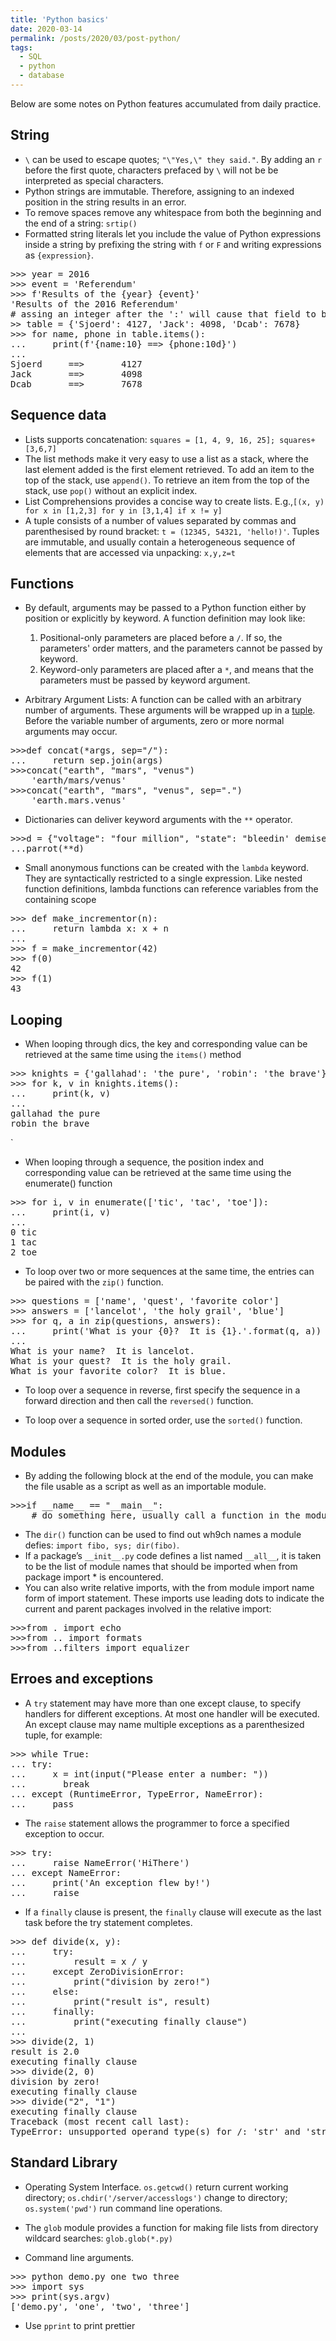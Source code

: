 ```yaml
---
title: 'Python basics'
date: 2020-03-14
permalink: /posts/2020/03/post-python/
tags:
  - SQL
  - python
  - database
---
```

Below are some notes on Python features accumulated from daily practice.

## String

- `\` can be used to escape quotes; `"\"Yes,\" they said."`. By adding an `r` before the first quote, characters prefaced by `\` will not be be interpreted as special characters.
- Python strings are immutable. Therefore, assigning to an indexed position in the string results in an error.
- To remove spaces remove any whitespace from both the beginning and the end of a string: `srtip()`
- Formatted string literals let you include the value of Python expressions inside a string by prefixing the string with `f` or `F` and writing expressions as `{expression}`.
<pre>
>>> year = 2016
>>> event = 'Referendum'
>>> f'Results of the {year} {event}'
'Results of the 2016 Referendum'
# assing an integer after the ':' will cause that field to be a minimum number of characters wide. 
>> table = {'Sjoerd': 4127, 'Jack': 4098, 'Dcab': 7678}
>>> for name, phone in table.items():
...     print(f'{name:10} ==> {phone:10d}')
...
Sjoerd     ==>       4127
Jack       ==>       4098
Dcab       ==>       7678
</pre>


## Sequence data
- Lists supports concatenation: `squares = [1, 4, 9, 16, 25]; squares+[3,6,7]`
- The list methods make it very easy to use a list as a stack, where the last element added is the first element retrieved. To add an item to the top of the stack, use `append()`. To retrieve an item from the top of the stack, use `pop()` without an explicit index. 
- List Comprehensions provides a concise way to create lists. E.g.,`[(x, y) for x in [1,2,3] for y in [3,1,4] if x != y]`
- A tuple consists of a number of values separated by commas and parenthesised by round bracket: `t = (12345, 54321, 'hello!)'`. Tuples are immutable, and usually contain a heterogeneous sequence of elements that are accessed via unpacking: `x,y,z=t`


## Functions 

- By default, arguments may be passed to a Python function either by position or explicitly by keyword. A function definition may look like:
	1. Positional-only parameters are placed before a `/`. If so, the parameters' order matters, and the parameters cannot be passed by keyword.
	2. Keyword-only parameters are placed after a `*`, and means that the parameters must be passed by keyword argument.

-  Arbitrary Argument Lists: A function can be called with an arbitrary number of arguments. These arguments will be wrapped up in a [tuple](https://docs.python.org/3/tutorial/datastructures.html#tut-tuples). Before the variable number of arguments, zero or more normal arguments may occur.

<pre>
>>>def concat(*args, sep="/"):
...		return sep.join(args)
>>>concat("earth", "mars", "venus")
	'earth/mars/venus'
>>>concat("earth", "mars", "venus", sep=".")
	'earth.mars.venus'
</pre>

- Dictionaries can deliver keyword arguments with the `**` operator.
<pre>
>>>d = {"voltage": "four million", "state": "bleedin' demised", "action": "VOOM"}
...parrot(**d)
</pre>

- Small anonymous functions can be created with the `lambda` keyword. They are syntactically restricted to a single expression. Like nested function definitions, lambda functions can reference variables from the containing scope
<pre>
>>> def make_incrementor(n):
...     return lambda x: x + n
...
>>> f = make_incrementor(42)
>>> f(0)
42
>>> f(1)
43
</pre>

## Looping

- When looping through dics, the key and corresponding value can be retrieved at the same time using the `items()` method
<pre>
>>> knights = {'gallahad': 'the pure', 'robin': 'the brave'}
>>> for k, v in knights.items():
...     print(k, v)
...
gallahad the pure
robin the brave
</pre>`

- When looping through a sequence, the position index and corresponding value can be retrieved at the same time using the enumerate() function
<pre>
>>> for i, v in enumerate(['tic', 'tac', 'toe']):
...     print(i, v)
...
0 tic
1 tac
2 toe
</pre>

- To loop over two or more sequences at the same time, the entries can be paired with the `zip()` function.
<pre>
>>> questions = ['name', 'quest', 'favorite color']
>>> answers = ['lancelot', 'the holy grail', 'blue']
>>> for q, a in zip(questions, answers):
...     print('What is your {0}?  It is {1}.'.format(q, a))
...
What is your name?  It is lancelot.
What is your quest?  It is the holy grail.
What is your favorite color?  It is blue.
</pre>

- To loop over a sequence in reverse, first specify the sequence in a forward direction and then call the `reversed()` function.

- To loop over a sequence in sorted order, use the `sorted()` function.

## Modules

- By adding the following block at the end of the module, you can make the file usable as a script as well as an importable module.
<pre>
>>>if __name__ == "__main__":
	# do something here, usually call a function in the module
</pre>

- The `dir()` function can be used to find out wh9ch names a module defies: `import fibo, sys; dir(fibo)`. 
- If a package’s `__init__.py` code defines a list named `__all__`, it is taken to be the list of module names that should be imported when from package import * is encountered.
- You can also write relative imports, with the from module import name form of import statement. These imports use leading dots to indicate the current and parent packages involved in the relative import:
<pre>
>>>from . import echo
>>>from .. import formats
>>>from ..filters import equalizer
</pre>

## Erroes and exceptions

- A `try` statement may have more than one except clause, to specify handlers for different exceptions. At most one handler will be executed. An except clause may name multiple exceptions as a parenthesized tuple, for example:
<pre>
>>> while True:
...	try:
...		x = int(input("Please enter a number: "))
...       break
...	except (RuntimeError, TypeError, NameError):
...		pass
</pre>

- The `raise` statement allows the programmer to force a specified exception to occur.
<pre>
>>> try:
...     raise NameError('HiThere')
... except NameError:
...     print('An exception flew by!')
...     raise
</pre>

- If a `finally` clause is present, the `finally` clause will execute as the last task before the try statement completes. 
<pre>
>>> def divide(x, y):
...     try:
...         result = x / y
...     except ZeroDivisionError:
...         print("division by zero!")
...     else:
...         print("result is", result)
...     finally:
...         print("executing finally clause")
...
>>> divide(2, 1)
result is 2.0
executing finally clause
>>> divide(2, 0)
division by zero!
executing finally clause
>>> divide("2", "1")
executing finally clause
Traceback (most recent call last):
TypeError: unsupported operand type(s) for /: 'str' and 'str'
</pre>



## Standard Library

- Operating System Interface. `os.getcwd()` return current working directory; `os.chdir('/server/accesslogs')` change to directory; `os.system('pwd')` run command line operations. 

- The `glob` module provides a function for making file lists from directory wildcard searches: `glob.glob(*.py)`

- Command line arguments. 
<pre>
>>> python demo.py one two three
>>> import sys
>>> print(sys.argv)
['demo.py', 'one', 'two', 'three']
</pre>

- Use `pprint` to print prettier



